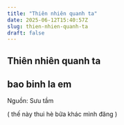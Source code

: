 ```yaml
---
title: "Thiên nhiên quanh ta"
date: 2025-06-12T15:40:57Z
slug: thien-nhien-quanh-ta
draft: false
---
```


## Thiên nhiên quanh ta

## bao binh la em

Nguồn: Sưu tầm

( thế này thui hè bữa khác mình đăng )